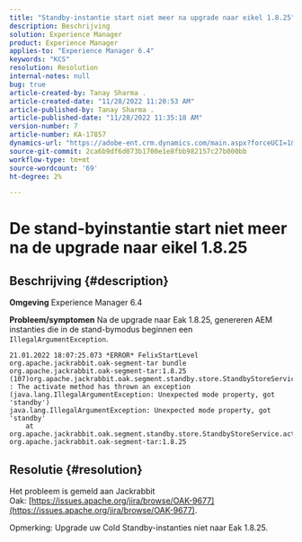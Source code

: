 ```yaml
---
title: "Standby-instantie start niet meer na upgrade naar eikel 1.8.25"
description: Beschrijving
solution: Experience Manager
product: Experience Manager
applies-to: "Experience Manager 6.4"
keywords: "KCS"
resolution: Resolution
internal-notes: null
bug: true
article-created-by: Tanay Sharma .
article-created-date: "11/28/2022 11:20:53 AM"
article-published-by: Tanay Sharma .
article-published-date: "11/28/2022 11:35:18 AM"
version-number: 7
article-number: KA-17857
dynamics-url: "https://adobe-ent.crm.dynamics.com/main.aspx?forceUCI=1&pagetype=entityrecord&etn=knowledgearticle&id=21e459b3-0e6f-ed11-9562-6045bd006239"
source-git-commit: 2ca6b9df6d073b1700e1e8fbb982157c27b000bb
workflow-type: tm+mt
source-wordcount: '69'
ht-degree: 2%

---
```


# De stand-byinstantie start niet meer na de upgrade naar eikel 1.8.25

## Beschrijving {#description}

<b>Omgeving</b>
Experience Manager 6.4


<b>Probleem/symptomen</b>
Na de upgrade naar Eak 1.8.25, genereren AEM instanties die in de stand-bymodus beginnen een `IllegalArgumentException`.


```
21.01.2022 18:07:25.073 *ERROR* FelixStartLevel org.apache.jackrabbit.oak-segment-tar bundle org.apache.jackrabbit.oak-segment-tar:1.8.25 (107)org.apache.jackrabbit.oak.segment.standby.store.StandbyStoreService(242) : The activate method has thrown an exception (java.lang.IllegalArgumentException: Unexpected mode property, got 'standby')
java.lang.IllegalArgumentException: Unexpected mode property, got 'standby'
    at org.apache.jackrabbit.oak.segment.standby.store.StandbyStoreService.activate(StandbyStoreService.java:157) org.apache.jackrabbit.oak-segment-tar:1.8.25
```





## Resolutie {#resolution}


Het probleem is gemeld aan Jackrabbit Oak: [https://issues.apache.org/jira/browse/OAK-9677](https://issues.apache.org/jira/browse/OAK-9677).

Opmerking: Upgrade uw Cold Standby-instanties niet naar Eak 1.8.25.



